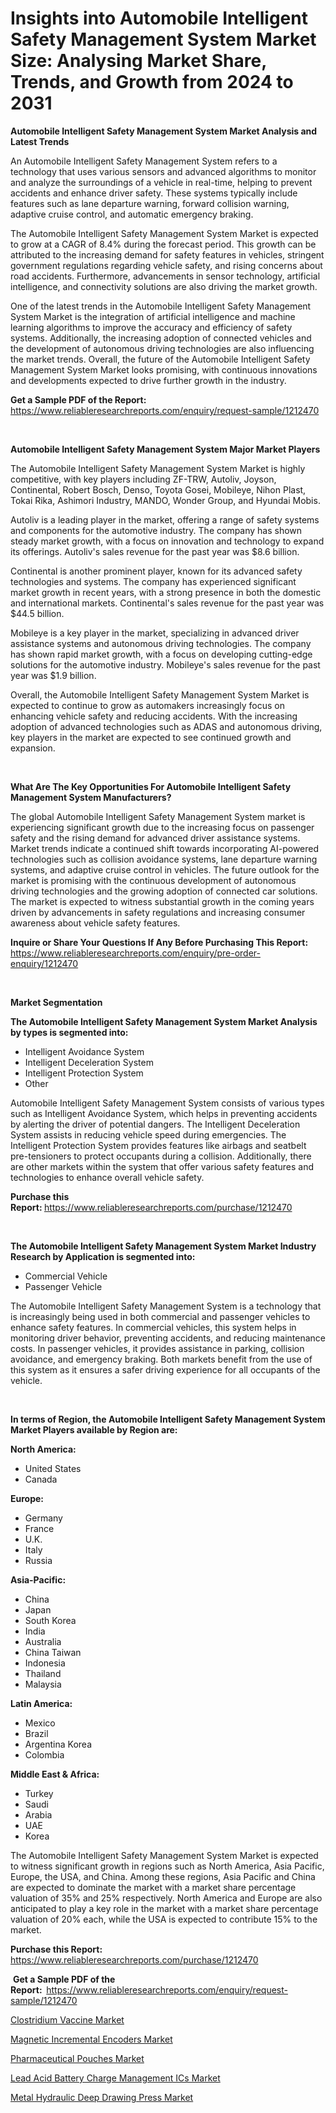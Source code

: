 <p><h1>Insights into Automobile Intelligent Safety Management System Market Size: Analysing Market Share, Trends, and Growth from 2024 to 2031</h1></p><p><strong>Automobile Intelligent Safety Management System Market Analysis and Latest Trends</strong></p>
<p><p>An Automobile Intelligent Safety Management System refers to a technology that uses various sensors and advanced algorithms to monitor and analyze the surroundings of a vehicle in real-time, helping to prevent accidents and enhance driver safety. These systems typically include features such as lane departure warning, forward collision warning, adaptive cruise control, and automatic emergency braking.</p><p>The Automobile Intelligent Safety Management System Market is expected to grow at a CAGR of 8.4% during the forecast period. This growth can be attributed to the increasing demand for safety features in vehicles, stringent government regulations regarding vehicle safety, and rising concerns about road accidents. Furthermore, advancements in sensor technology, artificial intelligence, and connectivity solutions are also driving the market growth.</p><p>One of the latest trends in the Automobile Intelligent Safety Management System Market is the integration of artificial intelligence and machine learning algorithms to improve the accuracy and efficiency of safety systems. Additionally, the increasing adoption of connected vehicles and the development of autonomous driving technologies are also influencing the market trends. Overall, the future of the Automobile Intelligent Safety Management System Market looks promising, with continuous innovations and developments expected to drive further growth in the industry.</p></p>
<p><strong>Get a Sample PDF of the Report:&nbsp;</strong> <a href="https://www.reliableresearchreports.com/enquiry/request-sample/1212470">https://www.reliableresearchreports.com/enquiry/request-sample/1212470</a></p>
<p>&nbsp;</p>
<p><strong>Automobile Intelligent Safety Management System Major Market Players</strong></p>
<p><p>The Automobile Intelligent Safety Management System Market is highly competitive, with key players including ZF-TRW, Autoliv, Joyson, Continental, Robert Bosch, Denso, Toyota Gosei, Mobileye, Nihon Plast, Tokai Rika, Ashimori Industry, MANDO, Wonder Group, and Hyundai Mobis.</p><p>Autoliv is a leading player in the market, offering a range of safety systems and components for the automotive industry. The company has shown steady market growth, with a focus on innovation and technology to expand its offerings. Autoliv's sales revenue for the past year was $8.6 billion.</p><p>Continental is another prominent player, known for its advanced safety technologies and systems. The company has experienced significant market growth in recent years, with a strong presence in both the domestic and international markets. Continental's sales revenue for the past year was $44.5 billion.</p><p>Mobileye is a key player in the market, specializing in advanced driver assistance systems and autonomous driving technologies. The company has shown rapid market growth, with a focus on developing cutting-edge solutions for the automotive industry. Mobileye's sales revenue for the past year was $1.9 billion.</p><p>Overall, the Automobile Intelligent Safety Management System Market is expected to continue to grow as automakers increasingly focus on enhancing vehicle safety and reducing accidents. With the increasing adoption of advanced technologies such as ADAS and autonomous driving, key players in the market are expected to see continued growth and expansion.</p></p>
<p>&nbsp;</p>
<p><strong>What Are The Key Opportunities For Automobile Intelligent Safety Management System Manufacturers?</strong></p>
<p><p>The global Automobile Intelligent Safety Management System market is experiencing significant growth due to the increasing focus on passenger safety and the rising demand for advanced driver assistance systems. Market trends indicate a continued shift towards incorporating AI-powered technologies such as collision avoidance systems, lane departure warning systems, and adaptive cruise control in vehicles. The future outlook for the market is promising with the continuous development of autonomous driving technologies and the growing adoption of connected car solutions. The market is expected to witness substantial growth in the coming years driven by advancements in safety regulations and increasing consumer awareness about vehicle safety features.</p></p>
<p><strong>Inquire or Share Your Questions If Any Before Purchasing This Report:</strong> <a href="https://www.reliableresearchreports.com/enquiry/pre-order-enquiry/1212470">https://www.reliableresearchreports.com/enquiry/pre-order-enquiry/1212470</a></p>
<p>&nbsp;</p>
<p><strong>Market Segmentation</strong></p>
<p><strong>The Automobile Intelligent Safety Management System Market Analysis by types is segmented into:</strong></p>
<p><ul><li>Intelligent Avoidance System</li><li>Intelligent Deceleration System</li><li>Intelligent Protection System</li><li>Other</li></ul></p>
<p><p>Automobile Intelligent Safety Management System consists of various types such as Intelligent Avoidance System, which helps in preventing accidents by alerting the driver of potential dangers. The Intelligent Deceleration System assists in reducing vehicle speed during emergencies. The Intelligent Protection System provides features like airbags and seatbelt pre-tensioners to protect occupants during a collision. Additionally, there are other markets within the system that offer various safety features and technologies to enhance overall vehicle safety.</p></p>
<p><strong>Purchase this Report:&nbsp;</strong><a href="https://www.reliableresearchreports.com/purchase/1212470">https://www.reliableresearchreports.com/purchase/1212470</a></p>
<p>&nbsp;</p>
<p><strong>The Automobile Intelligent Safety Management System Market Industry Research by Application is segmented into:</strong></p>
<p><ul><li>Commercial Vehicle</li><li>Passenger Vehicle</li></ul></p>
<p><p>The Automobile Intelligent Safety Management System is a technology that is increasingly being used in both commercial and passenger vehicles to enhance safety features. In commercial vehicles, this system helps in monitoring driver behavior, preventing accidents, and reducing maintenance costs. In passenger vehicles, it provides assistance in parking, collision avoidance, and emergency braking. Both markets benefit from the use of this system as it ensures a safer driving experience for all occupants of the vehicle.</p></p>
<p>&nbsp;</p>
<p><strong>In terms of Region, the Automobile Intelligent Safety Management System Market Players available by Region are:</strong></p>
<p>
    <p> <strong> North America: </strong>
        <ul>
            <li>United States</li>
            <li>Canada</li>
        </ul>
        </p> 
    <p> <strong> Europe: </strong>
        <ul>
            <li>Germany</li>
            <li>France</li>
            <li>U.K.</li>
            <li>Italy</li>
            <li>Russia</li>
        </ul>
        </p> 
    <p> <strong> Asia-Pacific: </strong>
        <ul>
            <li>China</li>
            <li>Japan</li>
            <li>South Korea</li>
            <li>India</li>
            <li>Australia</li>
            <li>China Taiwan</li>
            <li>Indonesia</li>
            <li>Thailand</li>
            <li>Malaysia</li>
        </ul>
        </p> 
    <p> <strong> Latin America: </strong>
        <ul>
            <li>Mexico</li>
            <li>Brazil</li>
            <li>Argentina Korea</li>
            <li>Colombia</li>
        </ul>
        </p> 
    <p> <strong> Middle East & Africa: </strong>
        <ul>
            <li>Turkey</li>
            <li>Saudi</li>
            <li>Arabia</li>
            <li>UAE</li>
            <li>Korea</li>
        </ul>
    </p>
    </p>
<p><p>The Automobile Intelligent Safety Management System Market is expected to witness significant growth in regions such as North America, Asia Pacific, Europe, the USA, and China. Among these regions, Asia Pacific and China are expected to dominate the market with a market share percentage valuation of 35% and 25% respectively. North America and Europe are also anticipated to play a key role in the market with a market share percentage valuation of 20% each, while the USA is expected to contribute 15% to the market.</p></p>
<p><strong>Purchase this Report: </strong><a href="https://www.reliableresearchreports.com/purchase/1212470">https://www.reliableresearchreports.com/purchase/1212470</a></p>
<p>&nbsp;<strong>Get a Sample PDF of the Report:&nbsp;&nbsp;</strong><a href="https://www.reliableresearchreports.com/enquiry/request-sample/1212470">https://www.reliableresearchreports.com/enquiry/request-sample/1212470</a></p>
<p><strong></strong></p>
<p><p><a href="https://medium.com/@tevinjewess/clostridium-vaccine-market-trends-forecast-and-competitive-analysis-to-2031-0b2862c1f5d7">Clostridium Vaccine Market</a></p><p><a href="https://issuu.com/reportprime-2/docs/magnetic-incremental-encoders-market-size-2030.ppt">Magnetic Incremental Encoders Market</a></p><p><a href="https://medium.com/@tevinjewess/pharmaceutical-pouches-market-size-market-outlook-and-market-forecast-2024-to-2031-a2df8008d8c3">Pharmaceutical Pouches Market</a></p><p><a href="https://issuu.com/reportprime-2/docs/lead-acid-battery-charge-management-ics-market-siz">Lead Acid Battery Charge Management ICs Market</a></p><p><a href="https://github.com/edytherolanlouisejk1miz0wig/Market-Research-Report-List-1/blob/main/metal-hydraulic-deep-drawing-press-market.md">Metal Hydraulic Deep Drawing Press Market</a></p></p>